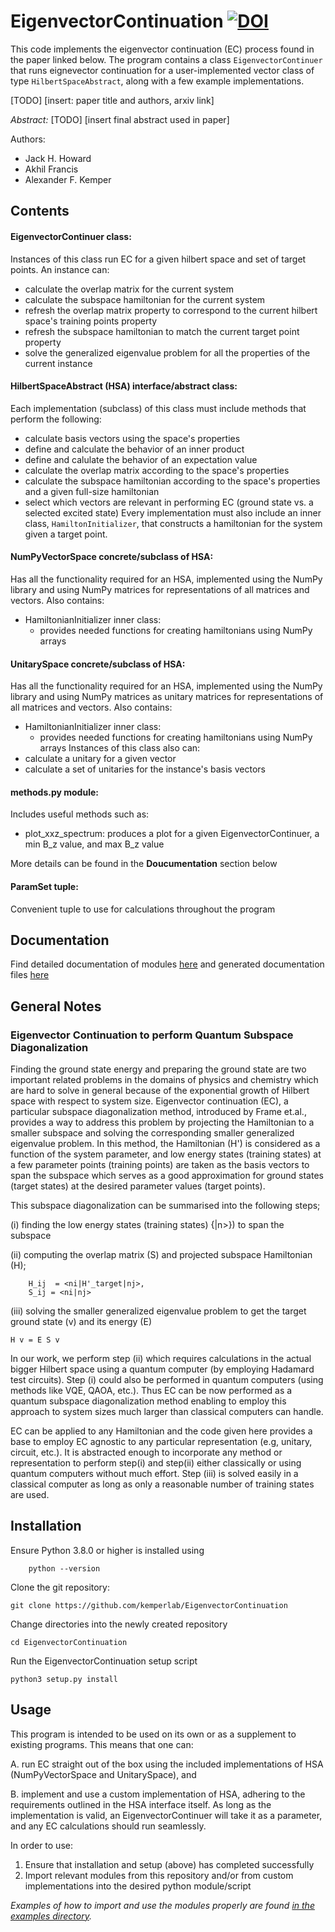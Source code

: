 # EigenvectorContinuation [![DOI](https://zenodo.org/badge/409994389.svg)](https://zenodo.org/badge/latestdoi/409994389)

This code implements the eigenvector continuation (EC) process found in the paper linked below. The program contains a class `EigenvectorContinuer` that runs eignevector continuation for a user-implemented vector class of type `HilbertSpaceAbstract`, along with a few example implementations.


[TODO] [insert: paper title and authors, arxiv link]

*Abstract:* [TODO] [insert final abstract used in paper]

Authors:

- Jack H. Howard
- Akhil Francis
- Alexander F. Kemper


## Contents

#### EigenvectorContinuer class:
Instances of this class run EC for a given hilbert space and set of target points. An instance can:
- calculate the overlap matrix for the current system
- calculate the subspace hamiltonian for the current system
- refresh the overlap matrix property to correspond to the current hilbert space's training points property
- refresh the subspace hamiltonian to match the current target point property
- solve the generalized eigenvalue problem for all the properties of the current instance

#### HilbertSpaceAbstract (HSA) interface/abstract class:
Each implementation (subclass) of this class must include methods that perform the following:
- calculate basis vectors using the space's properties
- define and calculate the behavior of an inner product
- define and calulate the behavior of an expectation value
- calculate the overlap matrix according to the space's properties
- calculate the subspace hamiltonian according to the space's properties and a given full-size hamiltonian
- select which vectors are relevant in performing EC (ground state vs. a selected excited state)
Every implementation must also include an inner class, `HamiltonInitializer`, that constructs a hamiltonian for the system given a target point.

#### NumPyVectorSpace concrete/subclass of HSA:
Has all the functionality required for an HSA, implemented using the NumPy library and using NumPy matrices for representations of all matrices and vectors. Also contains:
- HamiltonianInitializer inner class:
    - provides needed functions for creating hamiltonians using NumPy arrays

#### UnitarySpace concrete/subclass of HSA:
Has all the functionality required for an HSA, implemented using the NumPy library and using NumPy matrices as unitary matrices for representations of all matrices and vectors. Also contains:
- HamiltonianInitializer inner class:
    - provides needed functions for creating hamiltonians using NumPy arrays
Instances of this class also can:
- calculate a unitary for a given vector
- calculate a set of unitaries for the instance's basis vectors

#### methods.py module:
Includes useful methods such as: 
- plot_xxz_spectrum: produces a plot for a given EigenvectorContinuer, a min B_z value, and max B_z value

More details can be found in the **Doucumentation** section below

#### ParamSet tuple:
Convenient tuple to use for calculations throughout the program


## Documentation
Find detailed documentation of modules [here](https://github.com/kemperlab/EigenvectorContinuation/tree/main/docs/_build/html/index.html) and generated documentation files [here](https://github.com/kemperlab/EigenvectorContinuation/tree/main/docs)



## General Notes
### Eigenvector Continuation to perform Quantum Subspace Diagonalization

Finding the ground state energy and preparing the ground state are two important related problems in the domains of physics and chemistry which are hard to solve in general because of the exponential growth of Hilbert space with respect to system size. Eigenvector continuation (EC),  a particular subspace diagonalization method, introduced by Frame et.al., provides a way to address this problem by projecting  the Hamiltonian to a smaller subspace and solving the corresponding smaller generalized eigenvalue problem. In this method,  the Hamiltonian (H') is considered as a function of the system parameter, and low energy states (training states) at a few parameter points (training points) are taken as the basis vectors to span the subspace which serves as a good approximation for ground states (target states) at the desired parameter values (target points). 

This subspace diagonalization can be summarised into the following steps; 

(i) finding the low energy states (training states) {|n>}) to span the subspace 

(ii) computing the overlap matrix (S) and projected subspace Hamiltonian (H);

        H_ij  = <ni|H'_target|nj>,        
        S_ij = <ni|nj>   
(iii) solving the smaller generalized eigenvalue problem to get the target ground state (v) and its energy (E)

    H v = E S v

In our work, we perform step (ii) which requires calculations in the actual bigger Hilbert space using a quantum computer (by employing Hadamard test circuits). Step (i) could also be performed in quantum computers (using methods like VQE, QAOA, etc.). Thus EC can be now performed as a quantum subspace diagonalization method enabling to employ this approach to system sizes much larger than classical computers can handle. 

EC can be applied to any Hamiltonian and the code given here provides a base to employ EC agnostic to any particular representation (e.g, unitary, circuit, etc.). It is abstracted enough to incorporate any method or representation to perform step(i) and step(ii) either classically or using quantum computers without much effort. Step (iii) is solved easily in a classical computer as long as only a reasonable number of training states are used.
 


## Installation
Ensure Python 3.8.0 or higher is installed using
```
    python --version
```

Clone the git repository:
```
git clone https://github.com/kemperlab/EigenvectorContinuation
```

Change directories into the newly created repository
```
cd EigenvectorContinuation
```

Run the EigenvectorContinuation setup script
```
python3 setup.py install
```



## Usage
This program is intended to be used on its own or as a supplement to existing programs. This means that one can:

A. run EC straight out of the box using the included implementations of HSA (NumPyVectorSpace and UnitarySpace), and 

B. implement and use a custom implementation of HSA, adhering to the requirements outlined in the HSA interface itself. As long as the implementation is valid, an EigenvectorContinuer will take it as a parameter, and any EC calculations should run seamlessly.

In order to use:
1. Ensure that installation and setup (above) has completed successfully
2. Import relevant modules from this repository and/or from custom implementations into the desired python module/script

*Examples of how to import and use the modules properly are found [in the examples directory](https://github.com/kemperlab/EigenvectorContinuation/tree/main/examples).*
